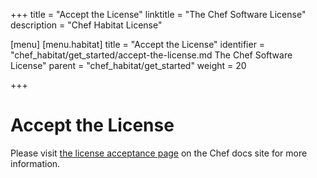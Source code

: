 +++
title = "Accept the License"
linktitle = "The Chef Software License"
description = "Chef Habitat License"

[menu]
  [menu.habitat]
    title = "Accept the License"
    identifier = "chef_habitat/get_started/accept-the-license.md The Chef Software License"
    parent = "chef_habitat/get_started"
    weight = 20
    
+++

# <a name="accept-the-license" id="accept-the-license" data-magellan-target="accept-the-license">Accept the License</a>

Please visit <a href="https://docs.chef.io/chef_license_accept.html">the license acceptance page</a> on the Chef docs site for more information.

